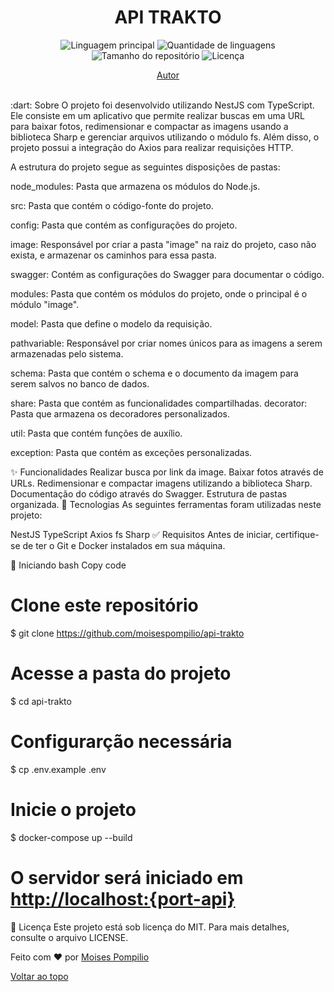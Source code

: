 <h1 align="center">API TRAKTO</h1>
<p align="center">
  <img alt="Linguagem principal" src="https://img.shields.io/github/languages/top/moisespompilio/api-trakto?color=56BEB8">
  <img alt="Quantidade de linguagens" src="https://img.shields.io/github/languages/count/moisespompilio/api-trakto?color=56BEB8">
  <img alt="Tamanho do repositório" src="https://img.shields.io/github/repo-size/moisespompilio/api-trakto?color=56BEB8">
  <img alt="Licença" src="https://img.shields.io/github/license/moisespompilio/api-trakto?color=56BEB8">
</p>
<p align="center">
  <a href="https://github.com/moisespompilio" target="_blank">Autor</a>
</p>
<br>
:dart: Sobre
O projeto foi desenvolvido utilizando NestJS com TypeScript. Ele consiste em um aplicativo que permite realizar buscas em uma URL para baixar fotos, redimensionar e compactar as imagens usando a biblioteca Sharp e gerenciar arquivos utilizando o módulo fs. Além disso, o projeto possui a integração do Axios para realizar requisições HTTP.

A estrutura do projeto segue as seguintes disposições de pastas:

node_modules: Pasta que armazena os módulos do Node.js.

src: Pasta que contém o código-fonte do projeto.

config: Pasta que contém as configurações do projeto.

image: Responsável por criar a pasta "image" na raiz do projeto, caso não exista, e armazenar os caminhos para essa pasta.

swagger: Contém as configurações do Swagger para documentar o código.

modules: Pasta que contém os módulos do projeto, onde o principal é o módulo "image".

model: Pasta que define o modelo da requisição.

pathvariable: Responsável por criar nomes únicos para as 
imagens a serem armazenadas pelo sistema.

schema: Pasta que contém o schema e o documento da imagem para serem salvos no banco de dados.

share: Pasta que contém as funcionalidades compartilhadas.
decorator: Pasta que armazena os decoradores personalizados.

util: Pasta que contém funções de auxílio.

exception: Pasta que contém as exceções personalizadas.


:sparkles: Funcionalidades
Realizar busca por link da image.
Baixar fotos através de URLs.
Redimensionar e compactar imagens utilizando a biblioteca Sharp.
Documentação do código através do Swagger.
Estrutura de pastas organizada.
:rocket: Tecnologias
As seguintes ferramentas foram utilizadas neste projeto:

NestJS
TypeScript
Axios
fs
Sharp
:white_check_mark: Requisitos
Antes de iniciar, certifique-se de ter o Git e Docker  instalados em sua máquina.

:checkered_flag: Iniciando
bash
Copy code
# Clone este repositório
$ git clone https://github.com/moisespompilio/api-trakto

# Acesse a pasta do projeto
$ cd api-trakto

# Configurarção necessária
$ cp .env.example .env 

# Inicie o projeto
$ docker-compose up --build

# O servidor será iniciado em <http://localhost:{port-api}>
:memo: Licença
Este projeto está sob licença do MIT. Para mais detalhes, consulte o arquivo LICENSE.

Feito com :heart: por <a href="https://github.com/moisespompilio" target="_blank">Moises Pompilio</a>

 

<a href="#top">Voltar ao topo</a>